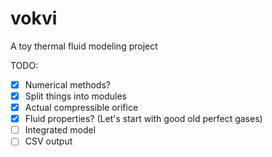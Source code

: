 # vokvi
A toy thermal fluid modeling project

TODO:

- [x] Numerical methods?
- [x] Split things into modules
- [x] Actual compressible orifice
- [x] Fluid properties? (Let's start with good old perfect gases)
- [ ] Integrated model
- [ ] CSV output
